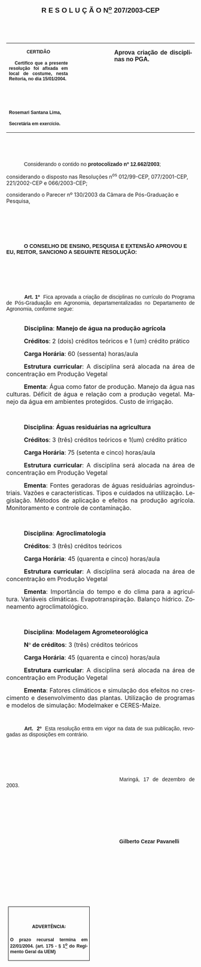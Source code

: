<body lang=PT-BR style='tab-interval:35.45pt'>

<div class=Section1>

<p class=MsoNormal align=center style='text-align:center'><b style='mso-bidi-font-weight:
normal'><span style='font-size:14.0pt;mso-bidi-font-size:12.0pt;font-family:
Arial;mso-bidi-font-family:"Times New Roman"'><![if !supportEmptyParas]>&nbsp;<![endif]><o:p></o:p></span></b></p>

<p class=MsoNormal align=center style='text-align:center'><b style='mso-bidi-font-weight:
normal'><span style='font-size:14.0pt;mso-bidi-font-size:12.0pt;font-family:
Arial;mso-bidi-font-family:"Times New Roman"'><![if !supportEmptyParas]>&nbsp;<![endif]><o:p></o:p></span></b></p>

<p class=MsoNormal align=center style='text-align:center'><b style='mso-bidi-font-weight:
normal'><span style='font-size:14.0pt;mso-bidi-font-size:12.0pt;font-family:
Arial;mso-bidi-font-family:"Times New Roman"'>R E S O L U Ç Ã O N<u><sup>o</sup></u>
207/2003-CEP<o:p></o:p></span></b></p>

<p class=MsoNormal align=center style='text-align:center'><span
style='font-family:Arial;mso-bidi-font-family:"Times New Roman"'><![if !supportEmptyParas]>&nbsp;<![endif]><o:p></o:p></span></p>

<p class=MsoNormal align=center style='text-align:center'><span
style='font-family:Arial;mso-bidi-font-family:"Times New Roman"'><![if !supportEmptyParas]>&nbsp;<![endif]><o:p></o:p></span></p>

<table border=0 cellspacing=0 cellpadding=0 style='border-collapse:collapse;
 mso-padding-alt:0cm 5.4pt 0cm 5.4pt'>
 <tr>
  <td width=196 valign=top style='width:147.15pt;padding:0cm 5.4pt 0cm 5.4pt'>
  <p class=MsoNormal align=center style='text-align:center'><b
  style='mso-bidi-font-weight:normal'><span style='font-size:9.0pt;mso-bidi-font-size:
  12.0pt;font-family:Arial;mso-bidi-font-family:"Times New Roman"'>CERTIDÃO<o:p></o:p></span></b></p>
  <p class=MsoNormal style='text-align:justify'><b style='mso-bidi-font-weight:
  normal'><span style='font-size:9.0pt;mso-bidi-font-size:12.0pt;font-family:
  Arial;mso-bidi-font-family:"Times New Roman"'><span style="mso-spacerun:
  yes">   </span>Certifico que a presente resolução foi afixada em local de
  costume, nesta Reitoria, no dia 15/01/2004.<o:p></o:p></span></b></p>
  <p class=MsoNormal style='text-align:justify'><b style='mso-bidi-font-weight:
  normal'><span style='font-size:9.0pt;mso-bidi-font-size:12.0pt;font-family:
  Arial;mso-bidi-font-family:"Times New Roman"'><![if !supportEmptyParas]>&nbsp;<![endif]><o:p></o:p></span></b></p>
  <p class=MsoNormal style='text-align:justify'><b style='mso-bidi-font-weight:
  normal'><span style='font-size:9.0pt;mso-bidi-font-size:12.0pt;font-family:
  Arial;mso-bidi-font-family:"Times New Roman"'><![if !supportEmptyParas]>&nbsp;<![endif]><o:p></o:p></span></b></p>
  <p class=MsoNormal><b style='mso-bidi-font-weight:normal'><span
  style='font-size:9.0pt;mso-bidi-font-size:12.0pt;font-family:Arial;
  mso-bidi-font-family:"Times New Roman"'>Rosemari Santana Lima,<o:p></o:p></span></b></p>
  <p class=MsoNormal><b style='mso-bidi-font-weight:normal'><span
  style='font-size:9.0pt;mso-bidi-font-size:12.0pt;font-family:Arial;
  mso-bidi-font-family:"Times New Roman"'>Secretária em exercício.<o:p></o:p></span></b></p>
  </td>
  <td width=111 valign=top style='width:83.25pt;padding:0cm 5.4pt 0cm 5.4pt'>
  <p class=MsoNormal style='margin-right:-5.4pt'><![if !supportEmptyParas]>&nbsp;<![endif]><span
  style='font-size:11.0pt;mso-bidi-font-size:12.0pt;font-family:Arial;
  mso-bidi-font-family:"Times New Roman"'><o:p></o:p></span></p>
  </td>
  <td width=288 valign=top style='width:216.0pt;padding:0cm 5.4pt 0cm 5.4pt'>
  <p class=MsoNormal style='margin-left:12.6pt;text-align:justify'><b
  style='mso-bidi-font-weight:normal'><span style='font-family:Arial;
  mso-bidi-font-family:"Times New Roman";letter-spacing:-.1pt'>Aprova criação
  de disciplinas no PGA.<o:p></o:p></span></b></p>
  </td>
 </tr>
</table>

<p class=BodyText21><span style='font-family:Arial;mso-bidi-font-family:"Times New Roman"'><![if !supportEmptyParas]>&nbsp;<![endif]><o:p></o:p></span></p>

<p class=BodyText21><span style='font-family:Arial;mso-bidi-font-family:"Times New Roman"'><![if !supportEmptyParas]>&nbsp;<![endif]><o:p></o:p></span></p>

<p class=MsoNormal style='text-align:justify;text-indent:35.4pt'><span
style='font-family:Arial;mso-bidi-font-family:"Times New Roman"'>Considerando o
contido no <b>protocolizado nº 12.662/2003</b>;<span style='mso-bidi-font-weight:
bold'><o:p></o:p></span></span></p>

<p class=MsoBodyTextIndent2>considerando o disposto nas Resoluções n<sup>os</sup>
012/99-CEP, 077/2001-CEP, 221/2002-CEP e 066/2003-CEP;</p>

<p class=MsoBodyTextIndent2>considerando o Parecer nº 130/2003 da Câmara de
Pós-Graduação e Pesquisa,</p>

<p class=BodyText21 style='text-indent:35.4pt;mso-pagination:none'><b
style='mso-bidi-font-weight:normal'><span style='font-family:Arial;mso-bidi-font-family:
"Times New Roman"'><![if !supportEmptyParas]>&nbsp;<![endif]><o:p></o:p></span></b></p>

<p class=BodyText21 style='text-indent:35.4pt;mso-pagination:none'><b
style='mso-bidi-font-weight:normal'><span style='font-family:Arial;mso-bidi-font-family:
"Times New Roman"'><![if !supportEmptyParas]>&nbsp;<![endif]><o:p></o:p></span></b></p>

<p class=BodyText21 style='text-indent:35.4pt;mso-pagination:none'><b
style='mso-bidi-font-weight:normal'><span style='font-family:Arial;mso-bidi-font-family:
"Times New Roman"'><![if !supportEmptyParas]>&nbsp;<![endif]><o:p></o:p></span></b></p>

<p class=BodyText21 style='text-indent:35.4pt;mso-pagination:none'><b
style='mso-bidi-font-weight:normal'><span style='font-family:Arial;mso-bidi-font-family:
"Times New Roman"'>O CONSELHO DE ENSINO, PESQUISA E EXTENSÃO APROVOU E EU,
REITOR, SANCIONO A SEGUINTE RESOLUÇÃO:</span></b><span style='font-family:Arial;
mso-bidi-font-family:"Times New Roman";layout-grid-mode:line'><o:p></o:p></span></p>

<p class=DefinitionTerm><span style='mso-bidi-font-size:12.0pt;font-family:
Arial;mso-bidi-font-family:"Times New Roman"'><![if !supportEmptyParas]>&nbsp;<![endif]><o:p></o:p></span></p>

<p class=MsoNormal style='text-align:justify'><b style='mso-bidi-font-weight:
normal'><span style='font-family:Arial;mso-bidi-font-family:"Times New Roman"'><![if !supportEmptyParas]>&nbsp;<![endif]><o:p></o:p></span></b></p>

<p class=MsoNormal style='text-align:justify'><b style='mso-bidi-font-weight:
normal'><span style='font-family:Arial;mso-bidi-font-family:"Times New Roman"'><![if !supportEmptyParas]>&nbsp;<![endif]><o:p></o:p></span></b></p>

<p class=MsoNormal style='text-align:justify;text-indent:36.0pt'><b
style='mso-bidi-font-weight:normal'><span style='font-family:Arial;mso-bidi-font-family:
"Times New Roman"'>Art. 1º</span></b><span style='font-family:Arial;mso-bidi-font-family:
"Times New Roman"'><span style="mso-spacerun: yes">  </span>Fica aprovada a
criação de disciplinas no currículo do Programa de Pós-Graduação em Agronomia,
departamentalizadas no Departamento de Agronomia, conforme segue:<o:p></o:p></span></p>

<p class=MsoBodyText style='margin-bottom:0cm;margin-bottom:.0001pt;text-align:
justify;text-indent:35.45pt'><span style='font-size:12.0pt;mso-bidi-font-size:
10.0pt;mso-bidi-font-weight:bold'><![if !supportEmptyParas]>&nbsp;<![endif]><o:p></o:p></span></p>

<p class=MsoBodyText style='margin-top:0cm;margin-right:0cm;margin-bottom:0cm;
margin-left:36.0pt;margin-bottom:.0001pt;text-align:justify'><b
style='mso-bidi-font-weight:normal'><span style='font-size:12.0pt;mso-bidi-font-size:
10.0pt'>Disciplina</span></b><span style='font-size:12.0pt;mso-bidi-font-size:
10.0pt;mso-bidi-font-weight:bold'>: </span><b style='mso-bidi-font-weight:normal'><span
style='font-size:12.0pt;mso-bidi-font-size:10.0pt'>Manejo de água na produção
agrícola</span></b><span style='font-size:12.0pt;mso-bidi-font-size:10.0pt;
mso-bidi-font-weight:bold'><o:p></o:p></span></p>

<p class=MsoBodyText style='margin-bottom:0cm;margin-bottom:.0001pt;text-align:
justify;text-indent:35.45pt'><b style='mso-bidi-font-weight:normal'><span
style='font-size:12.0pt;mso-bidi-font-size:10.0pt'>Créditos</span></b><span
style='font-size:12.0pt;mso-bidi-font-size:10.0pt;mso-bidi-font-weight:bold'>:
2 (dois) créditos teóricos e 1 (um) crédito prático <o:p></o:p></span></p>

<p class=MsoBodyText style='margin-bottom:0cm;margin-bottom:.0001pt;text-align:
justify;text-indent:35.45pt'><b style='mso-bidi-font-weight:normal'><span
style='font-size:12.0pt;mso-bidi-font-size:10.0pt'>Carga Horária</span></b><span
style='font-size:12.0pt;mso-bidi-font-size:10.0pt;mso-bidi-font-weight:bold'>:
60 (sessenta) horas/aula<o:p></o:p></span></p>

<p class=MsoBodyText style='margin-bottom:0cm;margin-bottom:.0001pt;text-align:
justify;text-indent:35.45pt'><b style='mso-bidi-font-weight:normal'><span
style='font-size:12.0pt;mso-bidi-font-size:10.0pt'>Estrutura curricular</span></b><span
style='font-size:12.0pt;mso-bidi-font-size:10.0pt;mso-bidi-font-weight:bold'>:
A disciplina será alocada na área de concentração em Produção Vegetal<o:p></o:p></span></p>

<p class=MsoBodyText style='margin-bottom:0cm;margin-bottom:.0001pt;text-align:
justify;text-indent:35.45pt'><b style='mso-bidi-font-weight:normal'><span
style='font-size:12.0pt;mso-bidi-font-size:10.0pt'>Ementa</span></b><span
style='font-size:12.0pt;mso-bidi-font-size:10.0pt;mso-bidi-font-weight:bold'>:
Água como fator de produção. Manejo da água nas culturas. Déficit de água e
relação com a produção vegetal. Manejo da água em ambientes protegidos. Custo
de irrigação.<o:p></o:p></span></p>

<p class=MsoBodyText style='margin-bottom:0cm;margin-bottom:.0001pt;text-align:
justify'><span style='font-size:12.0pt;mso-bidi-font-size:10.0pt;mso-bidi-font-weight:
bold'><![if !supportEmptyParas]>&nbsp;<![endif]><o:p></o:p></span></p>

<p class=MsoBodyText style='margin-bottom:0cm;margin-bottom:.0001pt;text-align:
justify;text-indent:35.45pt'><b style='mso-bidi-font-weight:normal'><span
style='font-size:12.0pt;mso-bidi-font-size:10.0pt'>Disciplina</span></b><span
style='font-size:12.0pt;mso-bidi-font-size:10.0pt;mso-bidi-font-weight:bold'>: </span><b
style='mso-bidi-font-weight:normal'><span style='font-size:12.0pt;mso-bidi-font-size:
10.0pt'>Águas residuárias na agricultura</span></b><span style='font-size:12.0pt;
mso-bidi-font-size:10.0pt;mso-bidi-font-weight:bold'><o:p></o:p></span></p>

<p class=MsoBodyText style='margin-bottom:0cm;margin-bottom:.0001pt;text-align:
justify;text-indent:35.45pt'><b style='mso-bidi-font-weight:normal'><span
style='font-size:12.0pt;mso-bidi-font-size:10.0pt'>Créditos</span></b><span
style='font-size:12.0pt;mso-bidi-font-size:10.0pt;mso-bidi-font-weight:bold'>:
3 (três) créditos teóricos e 1(um) crédito prático<o:p></o:p></span></p>

<p class=MsoBodyText style='margin-bottom:0cm;margin-bottom:.0001pt;text-align:
justify;text-indent:35.45pt'><b style='mso-bidi-font-weight:normal'><span
style='font-size:12.0pt;mso-bidi-font-size:10.0pt'>Carga Horária</span></b><span
style='font-size:12.0pt;mso-bidi-font-size:10.0pt;mso-bidi-font-weight:bold'>:
75 (setenta e cinco) horas/aula<o:p></o:p></span></p>

<p class=MsoBodyText style='margin-bottom:0cm;margin-bottom:.0001pt;text-align:
justify;text-indent:35.45pt'><b style='mso-bidi-font-weight:normal'><span
style='font-size:12.0pt;mso-bidi-font-size:10.0pt'>Estrutura curricular</span></b><span
style='font-size:12.0pt;mso-bidi-font-size:10.0pt;mso-bidi-font-weight:bold'>:
A disciplina será alocada na área de concentração em Produção Vegetal<o:p></o:p></span></p>

<p class=MsoBodyText style='margin-bottom:0cm;margin-bottom:.0001pt;text-align:
justify;text-indent:35.45pt'><b style='mso-bidi-font-weight:normal'><span
style='font-size:12.0pt;mso-bidi-font-size:10.0pt'>Ementa</span></b><span
style='font-size:12.0pt;mso-bidi-font-size:10.0pt;mso-bidi-font-weight:bold'>:
Fontes geradoras de águas residuárias agroindustriais. Vazões e
características. Tipos e cuidados na utilização. Legislação. Métodos de
aplicação e efeitos na produção agrícola. Monitoramento e controle de
contaminação.<o:p></o:p></span></p>

<p class=MsoBodyText style='margin-bottom:0cm;margin-bottom:.0001pt;text-align:
justify;text-indent:35.45pt'><b style='mso-bidi-font-weight:normal'><span
style='font-size:12.0pt;mso-bidi-font-size:10.0pt'><![if !supportEmptyParas]>&nbsp;<![endif]><o:p></o:p></span></b></p>

<p class=MsoBodyText style='margin-bottom:0cm;margin-bottom:.0001pt;text-align:
justify;text-indent:35.45pt'><b style='mso-bidi-font-weight:normal'><span
style='font-size:12.0pt;mso-bidi-font-size:10.0pt'>Disciplina</span></b><span
style='font-size:12.0pt;mso-bidi-font-size:10.0pt;mso-bidi-font-weight:bold'>: </span><b
style='mso-bidi-font-weight:normal'><span style='font-size:12.0pt;mso-bidi-font-size:
10.0pt'>Agroclimatologia<o:p></o:p></span></b></p>

<p class=MsoBodyText style='margin-bottom:0cm;margin-bottom:.0001pt;text-align:
justify;text-indent:35.45pt'><b style='mso-bidi-font-weight:normal'><span
style='font-size:12.0pt;mso-bidi-font-size:10.0pt'>Créditos</span></b><span
style='font-size:12.0pt;mso-bidi-font-size:10.0pt;mso-bidi-font-weight:bold'>:
3 (três) créditos teóricos<o:p></o:p></span></p>

<p class=MsoBodyText style='margin-bottom:0cm;margin-bottom:.0001pt;text-align:
justify;text-indent:35.45pt'><b style='mso-bidi-font-weight:normal'><span
style='font-size:12.0pt;mso-bidi-font-size:10.0pt'>Carga Horária</span></b><span
style='font-size:12.0pt;mso-bidi-font-size:10.0pt;mso-bidi-font-weight:bold'>:
45 (quarenta e cinco) horas/aula<o:p></o:p></span></p>

<p class=MsoBodyText style='margin-bottom:0cm;margin-bottom:.0001pt;text-align:
justify;text-indent:35.45pt'><b style='mso-bidi-font-weight:normal'><span
style='font-size:12.0pt;mso-bidi-font-size:10.0pt'>Estrutura curricular</span></b><span
style='font-size:12.0pt;mso-bidi-font-size:10.0pt;mso-bidi-font-weight:bold'>:
A disciplina será alocada na área de concentração em Produção Vegetal<o:p></o:p></span></p>

<p class=MsoBodyText style='margin-bottom:0cm;margin-bottom:.0001pt;text-align:
justify;text-indent:35.45pt'><b style='mso-bidi-font-weight:normal'><span
style='font-size:12.0pt;mso-bidi-font-size:10.0pt'>Ementa</span></b><span
style='font-size:12.0pt;mso-bidi-font-size:10.0pt;mso-bidi-font-weight:bold'>:
Importância do tempo e do clima para a agricultura. Variáveis climáticas.
Evapotranspiração. Balanço hídrico. Zoneamento agroclimatológico. <o:p></o:p></span></p>

<p class=MsoBodyText style='margin-bottom:0cm;margin-bottom:.0001pt;text-align:
justify'><span style='font-size:12.0pt;mso-bidi-font-size:10.0pt;mso-bidi-font-weight:
bold'><![if !supportEmptyParas]>&nbsp;<![endif]><o:p></o:p></span></p>

<p class=MsoBodyText style='margin-bottom:0cm;margin-bottom:.0001pt;text-align:
justify;text-indent:35.45pt'><b style='mso-bidi-font-weight:normal'><span
style='font-size:12.0pt;mso-bidi-font-size:10.0pt'>Disciplina</span></b><span
style='font-size:12.0pt;mso-bidi-font-size:10.0pt;mso-bidi-font-weight:bold'>: </span><b
style='mso-bidi-font-weight:normal'><span style='font-size:12.0pt;mso-bidi-font-size:
10.0pt'>Modelagem Agrometeorológica</span></b><span style='font-size:12.0pt;
mso-bidi-font-size:10.0pt;mso-bidi-font-weight:bold'><o:p></o:p></span></p>

<p class=MsoBodyText style='margin-bottom:0cm;margin-bottom:.0001pt;text-align:
justify;text-indent:35.45pt'><b style='mso-bidi-font-weight:normal'><span
style='font-size:12.0pt;mso-bidi-font-size:10.0pt'>N</span></b><b
style='mso-bidi-font-weight:normal'><span style='font-size:12.0pt;mso-bidi-font-size:
10.0pt;font-family:Symbol;mso-ascii-font-family:Arial;mso-hansi-font-family:
Arial;mso-char-type:symbol;mso-symbol-font-family:Symbol'><span
style='mso-char-type:symbol;mso-symbol-font-family:Symbol'>°</span></span></b><b
style='mso-bidi-font-weight:normal'><span style='font-size:12.0pt;mso-bidi-font-size:
10.0pt'> de créditos</span></b><span style='font-size:12.0pt;mso-bidi-font-size:
10.0pt;mso-bidi-font-weight:bold'>: 3 (três) créditos teóricos<o:p></o:p></span></p>

<p class=MsoBodyText style='margin-bottom:0cm;margin-bottom:.0001pt;text-align:
justify;text-indent:35.45pt'><b style='mso-bidi-font-weight:normal'><span
style='font-size:12.0pt;mso-bidi-font-size:10.0pt'>Carga Horária</span></b><span
style='font-size:12.0pt;mso-bidi-font-size:10.0pt;mso-bidi-font-weight:bold'>:
45 (quarenta e cinco) horas/aula<o:p></o:p></span></p>

<p class=MsoBodyText style='margin-bottom:0cm;margin-bottom:.0001pt;text-align:
justify;text-indent:35.45pt'><b style='mso-bidi-font-weight:normal'><span
style='font-size:12.0pt;mso-bidi-font-size:10.0pt'>Estrutura curricular</span></b><span
style='font-size:12.0pt;mso-bidi-font-size:10.0pt;mso-bidi-font-weight:bold'>:
A disciplina será alocada na área de concentração em Produção Vegetal<o:p></o:p></span></p>

<p class=MsoBodyText style='margin-bottom:0cm;margin-bottom:.0001pt;text-align:
justify;text-indent:35.45pt'><b style='mso-bidi-font-weight:normal'><span
style='font-size:12.0pt;mso-bidi-font-size:10.0pt'>Ementa</span></b><span
style='font-size:12.0pt;mso-bidi-font-size:10.0pt;mso-bidi-font-weight:bold'>:
Fatores climáticos e simulação dos efeitos no crescimento e desenvolvimento das
plantas. Utilização de programas e modelos de simulação: Modelmaker e
CERES-Maize.<o:p></o:p></span></p>

<p class=MsoNormal style='text-align:justify;text-indent:36.0pt'><b
style='mso-bidi-font-weight:normal'><span style='font-family:Arial;mso-bidi-font-family:
"Times New Roman"'><![if !supportEmptyParas]>&nbsp;<![endif]><o:p></o:p></span></b></p>

<p class=MsoNormal style='text-align:justify;text-indent:36.0pt'><b
style='mso-bidi-font-weight:normal'><span style='font-family:Arial;mso-bidi-font-family:
"Times New Roman"'>Art.<span style="mso-spacerun: yes">  </span>2º<span
style="mso-spacerun: yes">  </span></span></b><span style='font-family:Arial;
mso-bidi-font-family:"Times New Roman"'>Esta resolução entra em vigor na data
de sua publicação, revogadas as disposições em contrário.<o:p></o:p></span></p>

<p class=MsoNormal style='text-align:justify;tab-stops:244.5pt 483.25pt'><span
style='font-family:Arial;mso-bidi-font-family:"Times New Roman"'><![if !supportEmptyParas]>&nbsp;<![endif]><o:p></o:p></span></p>

<p class=MsoNormal style='text-align:justify;text-indent:8.0cm'><span
style='font-family:Arial;mso-bidi-font-family:"Times New Roman"'><![if !supportEmptyParas]>&nbsp;<![endif]><o:p></o:p></span></p>

<p class=MsoNormal style='text-align:justify;text-indent:8.0cm'><span
style='font-family:Arial;mso-bidi-font-family:"Times New Roman"'><![if !supportEmptyParas]>&nbsp;<![endif]><o:p></o:p></span></p>

<p class=MsoNormal style='text-align:justify;text-indent:8.0cm'><span
style='font-family:Arial;mso-bidi-font-family:"Times New Roman"'>Maringá, 17 de
dezembro de 2003.<o:p></o:p></span></p>

<p class=MsoNormal style='text-align:justify;text-indent:241.0pt'><span
style='font-family:Arial;mso-bidi-font-family:"Times New Roman"'><![if !supportEmptyParas]>&nbsp;<![endif]><o:p></o:p></span></p>

<p class=MsoNormal style='text-align:justify;text-indent:241.0pt'><span
style='font-family:Arial;mso-bidi-font-family:"Times New Roman"'><![if !supportEmptyParas]>&nbsp;<![endif]><o:p></o:p></span></p>

<p class=MsoNormal style='text-align:justify;text-indent:241.0pt'><span
style='font-family:Arial;mso-bidi-font-family:"Times New Roman"'><![if !supportEmptyParas]>&nbsp;<![endif]><o:p></o:p></span></p>

<p class=MsoNormal style='text-align:justify;text-indent:241.0pt;tab-stops:
234.0pt 279.0pt'><span style='font-family:Arial;mso-bidi-font-family:"Times New Roman"'><![if !supportEmptyParas]>&nbsp;<![endif]><o:p></o:p></span></p>

<p class=MsoNormal style='text-align:justify;text-indent:8.0cm'><b
style='mso-bidi-font-weight:normal'><span style='font-family:Arial;mso-bidi-font-family:
"Times New Roman"'>Gilberto Cezar Pavanelli<o:p></o:p></span></b></p>

<p class=MsoNormal style='text-align:justify;text-indent:8.0cm'><b
style='mso-bidi-font-weight:normal'><span style='font-family:Arial;mso-bidi-font-family:
"Times New Roman"'><![if !supportEmptyParas]>&nbsp;<![endif]><o:p></o:p></span></b></p>

<p class=MsoNormal style='text-align:justify;text-indent:8.0cm'><b
style='mso-bidi-font-weight:normal'><span style='font-family:Arial;mso-bidi-font-family:
"Times New Roman"'><![if !supportEmptyParas]>&nbsp;<![endif]><o:p></o:p></span></b></p>

<p class=MsoNormal style='text-align:justify;text-indent:8.0cm'><b
style='mso-bidi-font-weight:normal'><span style='font-family:Arial;mso-bidi-font-family:
"Times New Roman"'><![if !supportEmptyParas]>&nbsp;<![endif]><o:p></o:p></span></b></p>

<p class=MsoNormal style='text-align:justify;text-indent:8.0cm'><b
style='mso-bidi-font-weight:normal'><span style='font-family:Arial;mso-bidi-font-family:
"Times New Roman"'><![if !supportEmptyParas]>&nbsp;<![endif]><o:p></o:p></span></b></p>

<p class=MsoNormal style='text-align:justify;text-indent:8.0cm'><b
style='mso-bidi-font-weight:normal'><span style='font-family:Arial;mso-bidi-font-family:
"Times New Roman"'><![if !supportEmptyParas]>&nbsp;<![endif]><o:p></o:p></span></b></p>

<table border=1 cellspacing=0 cellpadding=0 style='margin-left:3.5pt;
 border-collapse:collapse;border:none;mso-border-alt:solid windowtext .5pt;
 mso-padding-alt:0cm 3.5pt 0cm 3.5pt'>
 <tr>
  <td width=207 valign=top style='width:155.6pt;border:solid windowtext .5pt;
  padding:0cm 3.5pt 0cm 3.5pt'>
  <h1 align=center style='text-align:center'><span style='font-size:9.0pt;
  mso-bidi-font-size:10.0pt'>ADVERTÊNCIA:<o:p></o:p></span></h1>
  <p class=MsoNormal style='text-align:justify'><b style='mso-bidi-font-weight:
  normal'><span style='font-size:9.0pt;mso-bidi-font-size:12.0pt;font-family:
  Arial;mso-bidi-font-family:"Times New Roman"'>O prazo recursal termina em 22/01/2004.
  (art. 175 - § 1<u><sup>o</sup></u> do Regimento Geral da UEM</span></b><b
  style='mso-bidi-font-weight:normal'><span style='font-size:10.0pt;mso-bidi-font-size:
  12.0pt;font-family:Arial;mso-bidi-font-family:"Times New Roman"'>)</span></b><span
  style='font-size:10.0pt;mso-bidi-font-size:12.0pt;font-family:Arial;
  mso-bidi-font-family:"Times New Roman"'><o:p></o:p></span></p>
  </td>
 </tr>
</table>

<p class=DefinitionTerm align=right style='text-align:right;tab-stops:36.0pt'><![if !supportEmptyParas]>&nbsp;<![endif]><o:p></o:p></p>

</div>

</body>

